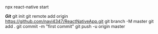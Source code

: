 npx react-native start


***Git***
git init
git remote add origin https://github.com/navi4347/ReactNativeApp.git
git branch -M master
git add .
git commit -m "first commit"
git push -u origin master
